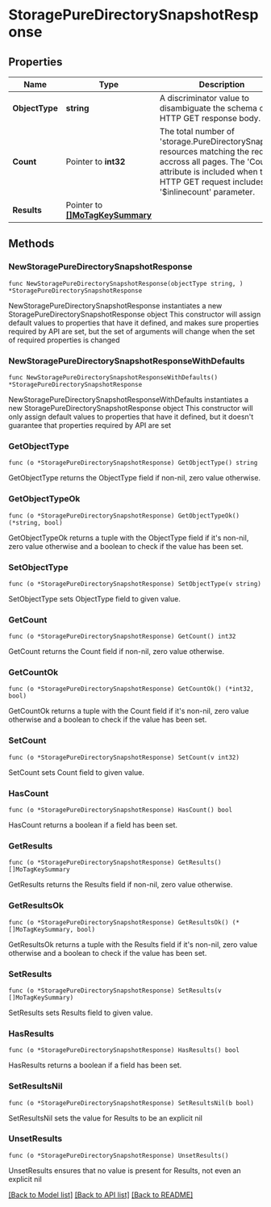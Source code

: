 # StoragePureDirectorySnapshotResponse

## Properties

Name | Type | Description | Notes
------------ | ------------- | ------------- | -------------
**ObjectType** | **string** | A discriminator value to disambiguate the schema of a HTTP GET response body. | 
**Count** | Pointer to **int32** | The total number of &#39;storage.PureDirectorySnapshot&#39; resources matching the request, accross all pages. The &#39;Count&#39; attribute is included when the HTTP GET request includes the &#39;$inlinecount&#39; parameter. | [optional] 
**Results** | Pointer to [**[]MoTagKeySummary**](MoTagKeySummary.md) |  | [optional] 

## Methods

### NewStoragePureDirectorySnapshotResponse

`func NewStoragePureDirectorySnapshotResponse(objectType string, ) *StoragePureDirectorySnapshotResponse`

NewStoragePureDirectorySnapshotResponse instantiates a new StoragePureDirectorySnapshotResponse object
This constructor will assign default values to properties that have it defined,
and makes sure properties required by API are set, but the set of arguments
will change when the set of required properties is changed

### NewStoragePureDirectorySnapshotResponseWithDefaults

`func NewStoragePureDirectorySnapshotResponseWithDefaults() *StoragePureDirectorySnapshotResponse`

NewStoragePureDirectorySnapshotResponseWithDefaults instantiates a new StoragePureDirectorySnapshotResponse object
This constructor will only assign default values to properties that have it defined,
but it doesn't guarantee that properties required by API are set

### GetObjectType

`func (o *StoragePureDirectorySnapshotResponse) GetObjectType() string`

GetObjectType returns the ObjectType field if non-nil, zero value otherwise.

### GetObjectTypeOk

`func (o *StoragePureDirectorySnapshotResponse) GetObjectTypeOk() (*string, bool)`

GetObjectTypeOk returns a tuple with the ObjectType field if it's non-nil, zero value otherwise
and a boolean to check if the value has been set.

### SetObjectType

`func (o *StoragePureDirectorySnapshotResponse) SetObjectType(v string)`

SetObjectType sets ObjectType field to given value.


### GetCount

`func (o *StoragePureDirectorySnapshotResponse) GetCount() int32`

GetCount returns the Count field if non-nil, zero value otherwise.

### GetCountOk

`func (o *StoragePureDirectorySnapshotResponse) GetCountOk() (*int32, bool)`

GetCountOk returns a tuple with the Count field if it's non-nil, zero value otherwise
and a boolean to check if the value has been set.

### SetCount

`func (o *StoragePureDirectorySnapshotResponse) SetCount(v int32)`

SetCount sets Count field to given value.

### HasCount

`func (o *StoragePureDirectorySnapshotResponse) HasCount() bool`

HasCount returns a boolean if a field has been set.

### GetResults

`func (o *StoragePureDirectorySnapshotResponse) GetResults() []MoTagKeySummary`

GetResults returns the Results field if non-nil, zero value otherwise.

### GetResultsOk

`func (o *StoragePureDirectorySnapshotResponse) GetResultsOk() (*[]MoTagKeySummary, bool)`

GetResultsOk returns a tuple with the Results field if it's non-nil, zero value otherwise
and a boolean to check if the value has been set.

### SetResults

`func (o *StoragePureDirectorySnapshotResponse) SetResults(v []MoTagKeySummary)`

SetResults sets Results field to given value.

### HasResults

`func (o *StoragePureDirectorySnapshotResponse) HasResults() bool`

HasResults returns a boolean if a field has been set.

### SetResultsNil

`func (o *StoragePureDirectorySnapshotResponse) SetResultsNil(b bool)`

 SetResultsNil sets the value for Results to be an explicit nil

### UnsetResults
`func (o *StoragePureDirectorySnapshotResponse) UnsetResults()`

UnsetResults ensures that no value is present for Results, not even an explicit nil

[[Back to Model list]](../README.md#documentation-for-models) [[Back to API list]](../README.md#documentation-for-api-endpoints) [[Back to README]](../README.md)


